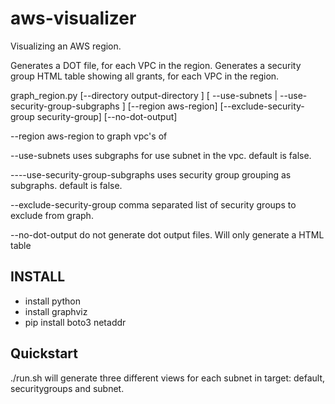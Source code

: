 aws-visualizer
==============
Visualizing an AWS region.

Generates a DOT file, for each VPC in the region.
Generates a security group HTML table showing all grants, for each VPC in the region.

graph_region.py [--directory output-directory ] 
	[ --use-subnets | --use-security-group-subgraphs ] 
	[--region aws-region] 
	[--exclude-security-group security-group]
	[--no-dot-output]

--region aws-region
	to graph vpc's of

--use-subnets
	uses subgraphs for use subnet in the vpc.
	default is false.

----use-security-group-subgraphs
	uses security group grouping as subgraphs.
	default is false.

--exclude-security-group
	comma separated list of security groups to exclude from graph. 

--no-dot-output
	do not generate dot output files. Will only generate a HTML table

INSTALL
-------
- install python
- install graphviz
- pip install boto3 netaddr

Quickstart
-----------
./run.sh will generate three different views for each subnet in target: default, securitygroups and subnet.
